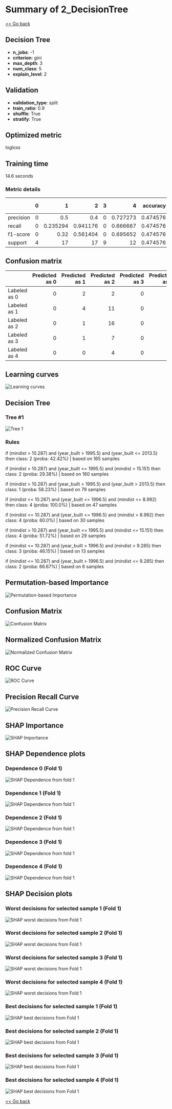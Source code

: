 # Summary of 2_DecisionTree

[<< Go back](../README.md)


## Decision Tree
- **n_jobs**: -1
- **criterion**: gini
- **max_depth**: 3
- **num_class**: 5
- **explain_level**: 2

## Validation
 - **validation_type**: split
 - **train_ratio**: 0.9
 - **shuffle**: True
 - **stratify**: True

## Optimized metric
logloss

## Training time

14.6 seconds

### Metric details
|           |   0 |         1 |         2 |   3 |         4 |   accuracy |   macro avg |   weighted avg |   logloss |
|:----------|----:|----------:|----------:|----:|----------:|-----------:|------------:|---------------:|----------:|
| precision |   0 |  0.5      |  0.4      |   0 |  0.727273 |   0.474576 |    0.325455 |       0.407242 |   1.23026 |
| recall    |   0 |  0.235294 |  0.941176 |   0 |  0.666667 |   0.474576 |    0.368627 |       0.474576 |   1.23026 |
| f1-score  |   0 |  0.32     |  0.561404 |   0 |  0.695652 |   0.474576 |    0.315411 |       0.395452 |   1.23026 |
| support   |   4 | 17        | 17        |   9 | 12        |   0.474576 |   59        |      59        |   1.23026 |


## Confusion matrix
|              |   Predicted as 0 |   Predicted as 1 |   Predicted as 2 |   Predicted as 3 |   Predicted as 4 |
|:-------------|-----------------:|-----------------:|-----------------:|-----------------:|-----------------:|
| Labeled as 0 |                0 |                2 |                2 |                0 |                0 |
| Labeled as 1 |                0 |                4 |               11 |                0 |                2 |
| Labeled as 2 |                0 |                1 |               16 |                0 |                0 |
| Labeled as 3 |                0 |                1 |                7 |                0 |                1 |
| Labeled as 4 |                0 |                0 |                4 |                0 |                8 |

## Learning curves
![Learning curves](learning_curves.png)

## Decision Tree 

### Tree #1
![Tree 1](learner_fold_0_tree.svg)

### Rules

if (mindist > 10.287) and (year_built > 1995.5) and (year_built <= 2013.5) then class: 2 (proba: 42.42%) | based on 165 samples

if (mindist > 10.287) and (year_built <= 1995.5) and (mindist > 15.151) then class: 2 (proba: 29.38%) | based on 160 samples

if (mindist > 10.287) and (year_built > 1995.5) and (year_built > 2013.5) then class: 1 (proba: 58.23%) | based on 79 samples

if (mindist <= 10.287) and (year_built <= 1996.5) and (mindist <= 8.992) then class: 4 (proba: 100.0%) | based on 47 samples

if (mindist <= 10.287) and (year_built <= 1996.5) and (mindist > 8.992) then class: 4 (proba: 60.0%) | based on 30 samples

if (mindist > 10.287) and (year_built <= 1995.5) and (mindist <= 15.151) then class: 4 (proba: 51.72%) | based on 29 samples

if (mindist <= 10.287) and (year_built > 1996.5) and (mindist > 9.285) then class: 3 (proba: 46.15%) | based on 13 samples

if (mindist <= 10.287) and (year_built > 1996.5) and (mindist <= 9.285) then class: 2 (proba: 66.67%) | based on 6 samples





## Permutation-based Importance
![Permutation-based Importance](permutation_importance.png)
## Confusion Matrix

![Confusion Matrix](confusion_matrix.png)


## Normalized Confusion Matrix

![Normalized Confusion Matrix](confusion_matrix_normalized.png)


## ROC Curve

![ROC Curve](roc_curve.png)


## Precision Recall Curve

![Precision Recall Curve](precision_recall_curve.png)



## SHAP Importance
![SHAP Importance](shap_importance.png)

## SHAP Dependence plots

### Dependence 0 (Fold 1)
![SHAP Dependence from fold 1](learner_fold_0_shap_dependence_class_0.png)
### Dependence 1 (Fold 1)
![SHAP Dependence from fold 1](learner_fold_0_shap_dependence_class_1.png)
### Dependence 2 (Fold 1)
![SHAP Dependence from fold 1](learner_fold_0_shap_dependence_class_2.png)
### Dependence 3 (Fold 1)
![SHAP Dependence from fold 1](learner_fold_0_shap_dependence_class_3.png)
### Dependence 4 (Fold 1)
![SHAP Dependence from fold 1](learner_fold_0_shap_dependence_class_4.png)

## SHAP Decision plots

### Worst decisions for selected sample 1 (Fold 1)
![SHAP worst decisions from Fold 1](learner_fold_0_sample_0_worst_decisions.png)
### Worst decisions for selected sample 2 (Fold 1)
![SHAP worst decisions from Fold 1](learner_fold_0_sample_1_worst_decisions.png)
### Worst decisions for selected sample 3 (Fold 1)
![SHAP worst decisions from Fold 1](learner_fold_0_sample_2_worst_decisions.png)
### Worst decisions for selected sample 4 (Fold 1)
![SHAP worst decisions from Fold 1](learner_fold_0_sample_3_worst_decisions.png)
### Best decisions for selected sample 1 (Fold 1)
![SHAP best decisions from Fold 1](learner_fold_0_sample_0_best_decisions.png)
### Best decisions for selected sample 2 (Fold 1)
![SHAP best decisions from Fold 1](learner_fold_0_sample_1_best_decisions.png)
### Best decisions for selected sample 3 (Fold 1)
![SHAP best decisions from Fold 1](learner_fold_0_sample_2_best_decisions.png)
### Best decisions for selected sample 4 (Fold 1)
![SHAP best decisions from Fold 1](learner_fold_0_sample_3_best_decisions.png)

[<< Go back](../README.md)
